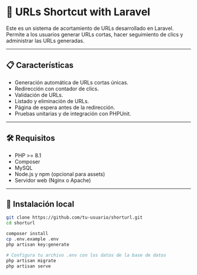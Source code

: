 # 📎  URLs Shortcut with Laravel

Este es un sistema de acortamiento de URLs desarrollado en Laravel. Permite a los usuarios generar URLs cortas, hacer seguimiento de clics y administrar las URLs generadas.

---

## 📋 Características

- Generación automática de URLs cortas únicas.
- Redirección con contador de clics.
- Validación de URLs.
- Listado y eliminación de URLs.
- Página de espera antes de la redirección.
- Pruebas unitarias y de integración con PHPUnit.

---

## 🛠️ Requisitos

- PHP >= 8.1
- Composer
- MySQL
- Node.js y npm (opcional para assets)
- Servidor web (Nginx o Apache)

---

## 🚀 Instalación local

```bash
git clone https://github.com/tu-usuario/shorturl.git
cd shorturl

composer install
cp .env.example .env
php artisan key:generate

# Configura tu archivo .env con los datos de la base de datos
php artisan migrate
php artisan serve
